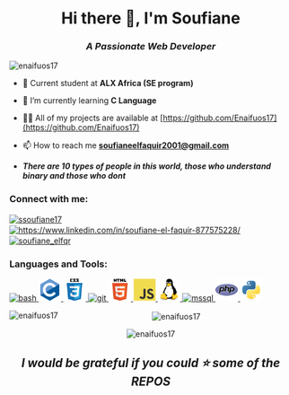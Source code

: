 <h1 align="center">Hi there 👋, I'm Soufiane</h1>
<h3 align="center"><em>A Passionate Web Developer</em></h3>

<p align="left"> <img src="https://komarev.com/ghpvc/?username=enaifuos17&label=Profile%20views&color=0E4C92&style=flat" alt="enaifuos17" /> </p>

- 📝 Current student at **ALX Africa (SE program)**

- 🌱 I’m currently learning **C Language**

- 👨‍💻 All of my projects are available at [https://github.com/Enaifuos17](https://github.com/Enaifuos17)

- 📫 How to reach me **soufianeelfaquir2001@gmail.com**

- **_There are 10 types of people in this world, those who understand binary and those who dont_**

<h3 align="left">Connect with me:</h3>
<p align="left">
<a href="https://twitter.com/ssoufiane17" target="blank"><img align="center" src="https://raw.githubusercontent.com/rahuldkjain/github-profile-readme-generator/master/src/images/icons/Social/twitter.svg" alt="ssoufiane17" height="30" width="40" /></a>
<a href="https://linkedin.com/in/soufiane-el-faquir-877575228/" target="_blank"><img align="center" src="https://raw.githubusercontent.com/rahuldkjain/github-profile-readme-generator/master/src/images/icons/Social/linked-in-alt.svg" alt="https://www.linkedin.com/in/soufiane-el-faquir-877575228/" height="30" width="40" /></a>
<a href="https://instagram.com/soufiane_elfqr" target="blank"><img align="center" src="https://raw.githubusercontent.com/rahuldkjain/github-profile-readme-generator/master/src/images/icons/Social/instagram.svg" alt="soufiane_elfqr" height="30" width="40" /></a>
</p>

<h3 align="left">Languages and Tools:</h3>
<p align="left"> 
    <a href="https://www.gnu.org/software/bash/" target="_blank" rel="noreferrer"> <img src="https://www.vectorlogo.zone/logos/gnu_bash/gnu_bash-icon.svg" alt="bash" width="40" height="40"/> </a> 
    <a href="https://www.cprogramming.com/" target="_blank" rel="noreferrer"> <img src="https://raw.githubusercontent.com/devicons/devicon/master/icons/c/c-original.svg" alt="c" width="40" height="40"/> 
    </a> 
    <a href="https://www.w3schools.com/css/" target="_blank" rel="noreferrer"> <img src="https://raw.githubusercontent.com/devicons/devicon/master/icons/css3/css3-original-wordmark.svg" alt="css3" width="40" height="40"/> </a> 
    <a href="https://git-scm.com/" target="_blank" rel="noreferrer"> <img src="https://www.vectorlogo.zone/logos/git-scm/git-scm-icon.svg" alt="git" width="40" height="40"/> </a> 
    <a href="https://www.w3.org/html/" target="_blank" rel="noreferrer"> <img src="https://raw.githubusercontent.com/devicons/devicon/master/icons/html5/html5-original-wordmark.svg" alt="html5" width="40" height="40"/> </a> 
    <a href="https://developer.mozilla.org/en-US/docs/Web/JavaScript" target="_blank" rel="noreferrer"> <img src="https://raw.githubusercontent.com/devicons/devicon/master/icons/javascript/javascript-original.svg" alt="javascript" width="40" height="40"/> </a> 
    <a href="https://www.linux.org/" target="_blank" rel="noreferrer"> <img src="https://raw.githubusercontent.com/devicons/devicon/master/icons/linux/linux-original.svg" alt="linux" width="40" height="40"/> </a> 
    <a href="https://www.microsoft.com/en-us/sql-server" target="_blank" rel="noreferrer"> <img src="https://www.svgrepo.com/show/303229/microsoft-sql-server-logo.svg" alt="mssql" width="40" height="40"/> </a> 
    <a href="https://www.php.net" target="_blank" rel="noreferrer"> <img src="https://raw.githubusercontent.com/devicons/devicon/master/icons/php/php-original.svg" alt="php" width="40" height="40"/> </a> 
    <a href="https://www.python.org" target="_blank" rel="noreferrer"> <img src="https://raw.githubusercontent.com/devicons/devicon/master/icons/python/python-original.svg" alt="python" width="40" height="40"/> </a> 
</p>

<div align="center">
<img align="left" src="https://github-readme-stats.vercel.app/api/top-langs?username=enaifuos17&show_icons=true&locale=en&layout=compact&hide_border=true&title_color=00b3ff&icon_color=00b4ff&text_color=c9d1d9&bg_color=0d1117" alt="enaifuos17" />
&nbsp;<img align="center" src="https://github-readme-stats.vercel.app/api?username=enaifuos17&show_icons=true&locale=en&hide_border=true&title_color=00b3ff&icon_color=00b4ff&text_color=c9d1d9&bg_color=0d1117" alt="enaifuos17" />
</div>

<p align="center"><img align="" src="https://github-readme-streak-stats.herokuapp.com/?user=enaifuos17&theme=tokyonight_duo&hide_border=true" alt="enaifuos17" /></p>

<h2 align="center"><em>I would be grateful if you could ⭐ some of the REPOS</em></h2>
